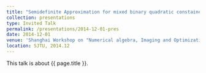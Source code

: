 ```yaml
---
title: "Semidefinite Approximation for mixed binary quadratic constained quadratic programs"
collection: presentations
type: Invited Talk
permalink: /presentations/2014-12-01-pres
date: 2014-12-01
venue: 'Shanghai Workshop on "Numerical algebra, Imaging and Optimization"'
location: SJTU, 2014.12
---
```


This talk is about {{ page.title }}.
